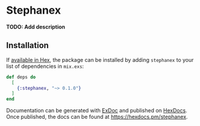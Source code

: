 # Stephanex

**TODO: Add description**

## Installation

If [available in Hex](https://hex.pm/docs/publish), the package can be installed
by adding `stephanex` to your list of dependencies in `mix.exs`:

```elixir
def deps do
  [
    {:stephanex, "~> 0.1.0"}
  ]
end
```

Documentation can be generated with [ExDoc](https://github.com/elixir-lang/ex_doc)
and published on [HexDocs](https://hexdocs.pm). Once published, the docs can
be found at <https://hexdocs.pm/stephanex>.


